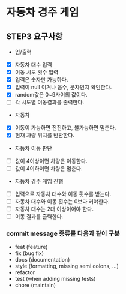 # 자동차 경주 게임

## STEP3 요구사항
* 입/출력
- [X] 자동차 대수 입력
- [X] 이동 시도 횟수 입력
- [X] 입력은 숫자만 가능하다.
- [X] 입력이 null 이거나 음수, 문자인지 확인한다.
- [X] random값은 0~9사이의 값이다.
- [ ] 각 시도별 이동결과를 출력한다.
* 자동차
- [X] 이동이 가능하면 전진하고, 불가능하면 멈춘다.
- [X] 현재 차량 위치를 반환한다.
* 자동차 이동 판단
- [ ] 값이 4이상이면 차량은 이동한다.
- [ ] 값이 4이하이면 차량은 멈춘다.
* 자동차 경주 게임 진행
- [ ] 입력으로 자동차 대수와 이동 횟수를 받는다.
- [ ] 자동차 대수와 이동 횟수는 0보다 커야한다.
- [ ] 자동차 대수는 2대 이상이어야 한다.
- [ ] 이동 결과를 출력한다.

### commit message 종류를 다음과 같이 구분
- feat (feature)
- fix (bug fix)
- docs (documentation)
- style (formatting, missing semi colons, …)
- refactor
- test (when adding missing tests)
- chore (maintain)